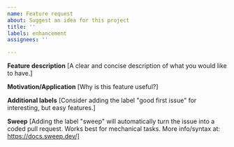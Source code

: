 ```yaml
---
name: Feature request
about: Suggest an idea for this project
title: ''
labels: enhancement
assignees: ''

---
```


**Feature description**
[A clear and concise description of what you would like to have.]

**Motivation/Application**
[Why is this feature useful?]

**Additional labels**
[Consider adding the label "good first issue" for interesting, but easy features.]

**Sweep**
[Adding the label "sweep" will automatically turn the issue into a coded pull request. Works best for mechanical tasks. More info/syntax at: https://docs.sweep.dev/]